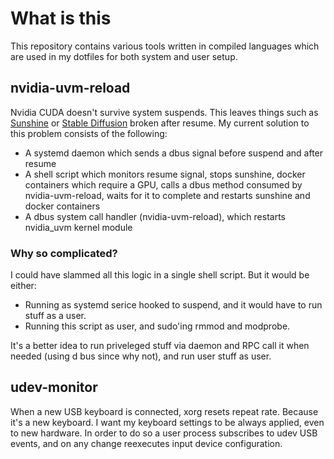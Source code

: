 # What is this

This repository contains various tools written in compiled languages which are used in my dotfiles for both system and user setup.


## nvidia-uvm-reload

Nvidia CUDA doesn't survive system suspends. This leaves things such as [Sunshine](https://github.com/LizardByte/Sunshine) or [Stable Diffusion](https://github.com/AbdBarho/stable-diffusion-webui-docker) broken after resume.
My current solution to this problem consists of the following:

- A systemd daemon which sends a dbus signal before suspend and after resume
- A shell script which monitors resume signal, stops sunshine, docker containers which require a GPU, calls a dbus method consumed by nvidia-uvm-reload, waits for it to complete and restarts sunshine and docker containers
- A dbus system call handler (nvidia-uvm-reload), which restarts nvidia_uvm kernel module

### Why so complicated?

I could have slammed all this logic in a single shell script. But it would be either:
- Running as systemd serice hooked to suspend, and it would have to run stuff as a user.
- Running this script as user, and sudo'ing rmmod and modprobe.

It's a better idea to run priveleged stuff via daemon and RPC call it when needed (using d bus since why not), and run user stuff as user.

## udev-monitor

When a new USB keyboard is connected, xorg resets repeat rate. Because it's a new keyboard. I want my keyboard settings to be always applied, even to new hardware. In order to do so a user process subscribes to udev USB events, and on any change reexecutes input device configuration.